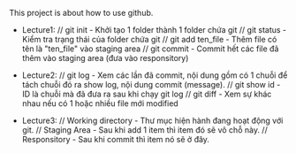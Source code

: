 This project is about how to use github.

- Lecture1: // git init - Khởi tạo 1 folder thành 1 folder chứa git
			// git status - Kiểm tra trạng thái của folder chứa git
			// git add ten_file - Thêm file có tên là "ten_file" vào staging area
			// git commit - Commit hết các file đã thêm vào staging area (đưa vào responsitory)

- Lecture2: // git log - Xem các lần đã commit, nội dung gồm có 1 chuỗi để tách chuỗi đó ra show log, nội dung commit (message).
			// git show id - ID là chuỗi mà đã đưa ra sau khi chạy git log
			// git diff - Xem sự khác nhau nếu có 1 hoặc nhiều file mới modified

- Lecture3: // Working directory - Thư mục hiện hành đang hoạt động với git.
			// Staging Area - Sau khi add 1 item thì item đó sẽ vô chỗ này.
			// Responsitory - Sau khi commit thì item nó sẽ ở đây.